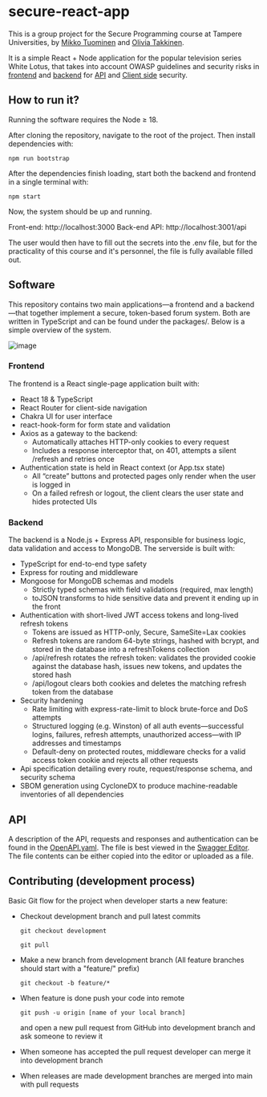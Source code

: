 # secure-react-app
This is a group project for the Secure Programming course at Tampere Universities, by [Mikko Tuominen](https://github.com/tuo-mikko) and [Olivia Takkinen](https://github.com/olivena).

It is a simple React + Node application for the popular television series White Lotus, that takes into account OWASP guidelines and security risks in [frontend](https://github.com/tuo-mikko/secure-react-app/tree/main/packages/frontend) and [backend](https://github.com/tuo-mikko/secure-react-app/tree/main/packages/backend) for [API](https://owasp.org/www-project-api-security/) and [Client side](https://owasp.org/www-project-top-10-client-side-security-risks/) security.

## How to run it?

Running the software requires the Node ≥ 18.

After cloning the repository, navigate to the root of the project. Then install dependencies with:

`npm run bootstrap`

After the dependencies finish loading, start both the backend and frontend in a single terminal with:

`npm start`

Now, the system should be up and running.

Front-end: http://localhost:3000
Back-end API: http://localhost:3001/api

The user would then have to fill out the secrets into the .env file, but for the practicality of this course and it's personnel, the file is fully available filled out.

## Software
This repository contains two main applications—a frontend and a backend—that together implement a secure, token-based forum system. Both are written in TypeScript and can be found under the packages/. Below is a simple overview of the system.

![image](https://github.com/user-attachments/assets/4bb6b1a9-01e3-43fa-b1cb-cae45d6e5f53)

### Frontend
The frontend is a React single-page application built with:
* React 18 & TypeScript
* React Router for client-side navigation
* Chakra UI for user interface
* react-hook-form for form state and validation
* Axios as a gateway to the backend:
  * Automatically attaches HTTP-only cookies to every request
  * Includes a response interceptor that, on 401, attempts a silent /refresh and retries once
* Authentication state is held in React context (or App.tsx state)
  * All “create” buttons and protected pages only render when the user is logged in
  * On a failed refresh or logout, the client clears the user state and hides protected UIs

### Backend
The backend is a Node.js + Express API, responsible for business logic, data validation and access to MongoDB. The serverside is built with:

* TypeScript for end-to-end type safety
* Express for routing and middleware
* Mongoose for MongoDB schemas and models
  * Strictly typed schemas with field validations (required, max length)
  * toJSON transforms to hide sensitive data and prevent it ending up in the front
* Authentication with short-lived JWT access tokens and long-lived refresh tokens
  * Tokens are issued as HTTP-only, Secure, SameSite=Lax cookies
  * Refresh tokens are random 64-byte strings, hashed with bcrypt, and stored in the database into a refreshTokens collection
  * /api/refresh rotates the refresh token: validates the provided cookie against the database hash, issues new tokens, and updates the stored hash
  * /api/logout clears both cookies and deletes the matching refresh token from the database
* Security hardening
  * Rate limiting with express-rate-limit to block brute-force and DoS attempts
  * Structured logging (e.g. Winston) of all auth events—successful logins, failures, refresh attempts, unauthorized access—with IP addresses and timestamps
  * Default-deny on protected routes, middleware checks for a valid access token cookie and rejects all other requests
* Api specification detailing every route, request/response schema, and security schema
* SBOM generation using CycloneDX to produce machine-readable inventories of all dependencies


## API

A description of the API, requests and responses and authentication can be found in the [OpenAPI.yaml](https://github.com/tuo-mikko/secure-react-app/blob/main/openAPI.yaml). The file is best viewed in the [Swagger Editor](https://editor.swagger.io/). The file contents can be either copied into the editor or uploaded as a file.


## Contributing (development process)

Basic Git flow for the project when developer starts a new feature:

- Checkout development branch and pull latest commits

  `git checkout development`

  `git pull`

- Make a new branch from development branch (All feature branches should start with a "feature/" prefix)

  `git checkout -b feature/*`

- When feature is done push your code into remote  

   `git push -u origin [name of your local branch]`

  and open a new pull request from GitHub into development branch and ask someone to review it

- When someone has accepted the pull request developer can merge it into development branch
- When releases are made development branches are merged into main with pull requests

